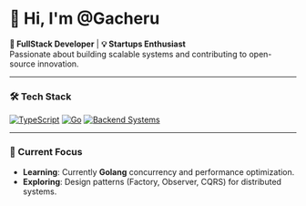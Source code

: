 # 👋 Hi, I'm @Gacheru

**🚀 FullStack Developer** | **💡 Startups Enthusiast**  
Passionate about building scalable systems and contributing to open-source innovation.

---

### 🛠️ Tech Stack
[![TypeScript](https://img.shields.io/badge/TypeScript-3178C6?style=flat&logo=typescript&logoColor=white)](https://www.typescriptlang.org/)
[![Go](https://img.shields.io/badge/Go-00ADD8?style=flat&logo=go&logoColor=white)](https://go.dev/)
[![Backend Systems](https://img.shields.io/badge/Backend-Architecture-4A154B?style=flat&logo=serverless)]()

---

### 🌱 Current Focus
- **Learning**: Currently **Golang** concurrency and performance optimization.
- **Exploring**: Design patterns (Factory, Observer, CQRS) for distributed systems.

